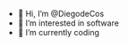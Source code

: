 - 👋 Hi, I’m @DiegodeCos
- 👀 I’m interested in software
- 🌱 I’m currently coding


<!---
DiegodeCos/DiegodeCos is a ✨ special ✨ repository because its `README.md` (this file) appears on your GitHub profile.
You can click the Preview link to take a look at your changes.
--->

